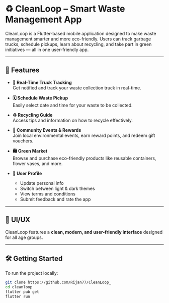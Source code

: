 # ♻️ CleanLoop – Smart Waste Management App

CleanLoop is a Flutter-based mobile application designed to make waste management smarter and more eco-friendly. Users can track garbage trucks, schedule pickups, learn about recycling, and take part in green initiatives — all in one user-friendly app.

---

## 🚀 Features

- **🚛 Real-Time Truck Tracking**  
  Get notified and track your waste collection truck in real-time.

- **🗓️ Schedule Waste Pickup**  
  Easily select date and time for your waste to be collected.

- **♻️ Recycling Guide**  
  Access tips and information on how to recycle effectively.

- **🌱 Community Events & Rewards**  
  Join local environmental events, earn reward points, and redeem gift vouchers.

- **🛍️ Green Market**  
  Browse and purchase eco-friendly products like reusable containers, flower vases, and more.

- **👤 User Profile**  
  - Update personal info  
  - Switch between light & dark themes  
  - View terms and conditions  
  - Submit feedback and rate the app  

---

## 📱 UI/UX

CleanLoop features a **clean, modern, and user-friendly interface** designed for all age groups.

---

## 🛠️ Getting Started

To run the project locally:

```bash
git clone https://github.com/Rijan77/CleanLoop_
cd cleanloop
flutter pub get
flutter run
